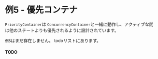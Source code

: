 # 例5 - 優先コンテナ

`PriorityContainer`は `ConcurrencyContainer`と一緒に動作し、アクティブな間は他のステートよりも優先されるように設計されています。

`例5`はまだ存在しません。 todoリストにあります。

#### TODO


